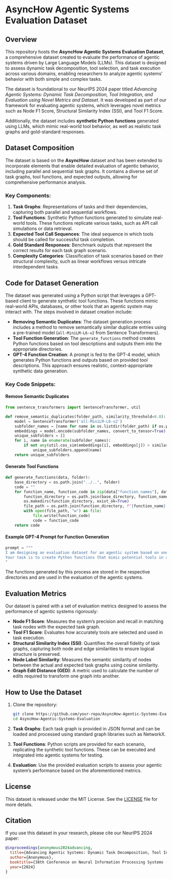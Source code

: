 
# AsyncHow Agentic Systems Evaluation Dataset

## Overview

This repository hosts the **AsyncHow Agentic Systems Evaluation Dataset**, a comprehensive dataset created to evaluate the performance of agentic systems driven by Large Language Models (LLMs). This dataset is designed to assess dynamic task decomposition, tool selection, and task execution across various domains, enabling researchers to analyze agentic systems' behavior with both simple and complex tasks.

The dataset is foundational to our NeurIPS 2024 paper titled _Advancing Agentic Systems: Dynamic Task Decomposition, Tool Integration, and Evaluation using Novel Metrics and Dataset_. It was developed as part of our framework for evaluating agentic systems, which leverages novel metrics such as Node F1 Score, Structural Similarity Index (SSI), and Tool F1 Score.

Additionally, the dataset includes **synthetic Python functions** generated using LLMs, which mimic real-world tool behavior, as well as realistic task graphs and gold-standard responses.

## Dataset Composition

The dataset is based on the **AsyncHow** dataset and has been extended to incorporate elements that enable detailed evaluation of agentic behavior, including parallel and sequential task graphs. It contains a diverse set of task graphs, tool functions, and expected outputs, allowing for comprehensive performance analysis.

### Key Components:
1. **Task Graphs**: Representations of tasks and their dependencies, capturing both parallel and sequential workflows.
2. **Tool Functions**: Synthetic Python functions generated to simulate real-world tools. These functions replicate various tasks, such as API call simulations or data retrieval.
3. **Expected Tool Call Sequences**: The ideal sequence in which tools should be called for successful task completion.
4. **Gold Standard Responses**: Benchmark outputs that represent the correct results for each task graph scenario.
5. **Complexity Categories**: Classification of task scenarios based on their structural complexity, such as linear workflows versus intricate interdependent tasks.

## Code for Dataset Generation

The dataset was generated using a Python script that leverages a GPT-based client to generate synthetic tool functions. These functions mimic real-world APIs, databases, or other tools that an agentic system may interact with. The steps involved in dataset creation include:

- **Removing Semantic Duplicates**: The dataset generation process includes a method to remove semantically similar duplicate entries using a pre-trained model (`all-MiniLM-L6-v2` from Sentence Transformers).
- **Tool Function Generation**: The `generate_functions` method creates Python functions based on tool descriptions and outputs them into the appropriate directories.
- **GPT-4 Function Creation**: A prompt is fed to the GPT-4 model, which generates Python functions and outputs based on provided tool descriptions. This approach ensures realistic, context-appropriate synthetic data generation.

### Key Code Snippets:

#### Remove Semantic Duplicates
```python
from sentence_transformers import SentenceTransformer, util

def remove_semantic_duplicates(folder_path, similarity_threshold=0.8):
    model = SentenceTransformer('all-MiniLM-L6-v2')
    subfolder_names = [name for name in os.listdir(folder_path) if os.path.isdir(os.path.join(folder_path, name))]
    embeddings = model.encode(subfolder_names, convert_to_tensor=True)
    unique_subfolders = []
    for i, name in enumerate(subfolder_names):
        if not any(util.cos_sim(embeddings[i], embeddings[j]) > similarity_threshold for j in range(i)):
            unique_subfolders.append(name)
    return unique_subfolders
```

#### Generate Tool Functions
```python
def generate_functions(data, folder):
    base_directory = os.path.join("../..", folder)
    code = ""
    for function_name, function_code in zip(data["function_names"], data["functions"]):
        function_directory = os.path.join(base_directory, function_name)
        os.makedirs(function_directory, exist_ok=True)
        file_path = os.path.join(function_directory, f"{function_name}.py")
        with open(file_path, "w") as file:
            file.write(function_code)
            code = function_code
    return code
```

#### Example GPT-4 Prompt for Function Generation
```python
prompt = """
I am designing an evaluation dataset for an agentic system based on one or more Large Language Models (LLMs). 
Your task is to create Python functions that mimic potential tools in an agentic system...
"
```

The functions generated by this process are stored in the respective directories and are used in the evaluation of the agentic systems.

## Evaluation Metrics

Our dataset is paired with a set of evaluation metrics designed to assess the performance of agentic systems rigorously:

- **Node F1 Score**: Measures the system’s precision and recall in matching task nodes with the expected task graph.
- **Tool F1 Score**: Evaluates how accurately tools are selected and used in task execution.
- **Structural Similarity Index (SSI)**: Quantifies the overall fidelity of task graphs, capturing both node and edge similarities to ensure logical structure is preserved.
- **Node Label Similarity**: Measures the semantic similarity of nodes between the actual and expected task graphs using cosine similarity.
- **Graph Edit Distance (GED)**: A metric used to calculate the number of edits required to transform one graph into another.

## How to Use the Dataset

1. Clone the repository:
   ```bash
   git clone https://github.com/your-repo/AsyncHow-Agentic-Systems-Evaluation.git
   cd AsyncHow-Agentic-Systems-Evaluation
   ```

2. **Task Graphs**: Each task graph is provided in JSON format and can be loaded and processed using standard graph libraries such as NetworkX.
3. **Tool Functions**: Python scripts are provided for each scenario, replicating the synthetic tool functions. These can be executed and integrated into agentic systems for testing.
4. **Evaluation**: Use the provided evaluation scripts to assess your agentic system’s performance based on the aforementioned metrics.

## License

This dataset is released under the MIT License. See the [LICENSE](LICENSE) file for more details.

## Citation

If you use this dataset in your research, please cite our NeurIPS 2024 paper:

```bibtex
@inproceedings{anonymous2024advancing,
  title={Advancing Agentic Systems: Dynamic Task Decomposition, Tool Integration, and Evaluation using Novel Metrics and Dataset},
  author={Anonymous},
  booktitle={38th Conference on Neural Information Processing Systems (NeurIPS 2024)},
  year={2024}
}
```
